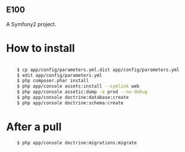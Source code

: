 E100
----

A Symfony2 project.

How to install
==============


```bash
    
    $ cp app/config/parameters.yml.dist app/config/parameters.yml
    $ edit app/config/parameters.yml
    $ php composer.phar install
    $ php app/console assets:install --symlink web
    $ php app/console assetic:dump -e prod --no-debug
    $ php app/console doctrine:database:create
    $ php app/console doctrine:schema:create
```

After a pull
=============

```bash
    $ php app/console doctrine:migrations:migrate
```
